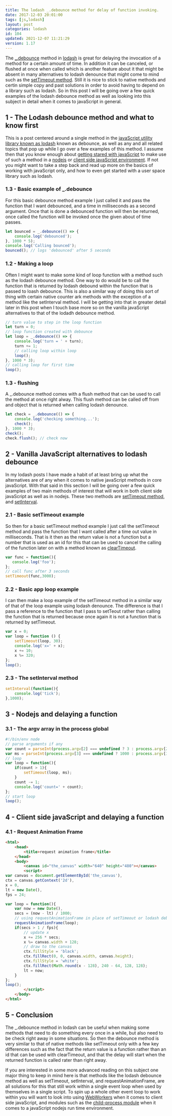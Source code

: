 ```yaml
---
title: The lodash _.debounce method for delay of function invoking.
date: 2017-12-03 20:01:00
tags: [js,lodash]
layout: post
categories: lodash
id: 104
updated: 2021-12-07 11:21:29
version: 1.17
---
```


The [\_.debounce](https://lodash.com/docs/4.17.15#debounce) method in [lodash](https://lodash.com/) is great for delaying the invocation of a method for a certain amount of time. In addition it can be canceled, or flushed at once when called which is another feature about it that might be absent in many alternatives to lodash denounce that might come to mind such as the [setTimeout method](https://developer.mozilla.org/en-US/docs/Web/API/setTimeout). Still it is nice to stick to native methods and certin simple copy and past solutions in order to avoid having to depend on a library such as lodash. So in this post I will be going over a few quick examples of the lodash debounce method as well as looking into this subject in detail when it comes to javaScript in general.

<!-- more -->

## 1 - The Lodash debounce method and what to know first

This is a post centered around a single method in the [javaScript utility library known as lodash](/2019/02/15/lodash/) known as debounce, as well as any and all related topics that pop up while I go over a few examples of this method. I assume then that you know enough about [getting stared with javaScript](/2018/11/27/js-getting-started/) to make use of such a method in a [nodejs](/2017/04/05/nodejs-helloworld/) or [client side javaScript environment](/2020/09/21/js-getting-started-file-protocol/). If not you might want to take a step back and read up more on the basics of working with javaScript only, and how to even get started with a user space library such as lodash.

### 1.3 - Basic example of \_.debounce

For this basic debounce method example I just called it and pass the function that I want debounced, and a time in milliseconds as a second argument. Once that is done a debounced function will then be returned, once called the function will be invoked once the given about of time passes.

```js
let bounced = _.debounce(() => {
    console.log('debounced');
}, 1000 * 5);
console.log('Calling bounced');
bounced(); // logs 'debounced' after 5 seconds
```

### 1.2 - Making a loop

Often I might want to make some kind of loop function with a method such as the lodash debounce method. One way to do would be to call the function that is returned by lodash debound within the function that is passed to loash debounce. This is also a similar way of doing this sort of thing with certain native counter ark methods with the exception of a method like the setInterval method. I will be getting into that in greater detail later in this post when I touch base more so on the vanilla javaScript alternatives to that of the lodadh debounce method.

```js
// turn value to step in the loop function
let turn = 0;
// loop function created with debounce
let loop = _.debounce(() => {
    console.log('turn = ' + turn);
    turn += 1;
    // calling loop within loop
    loop();
}, 1000 * 3);
// calling loop for first time
loop();
```

### 1.3 - flushing

A \_.debounce method comes with a flush method that can be used to call the method at once right alway. This flush method can be called off from and object that is returned when calling lodash denounce.

```js
let check = _.debounce(() => {
    console.log('checking something...');
    check();
}, 1000 * 3);
check();
check.flush(); // check now
```

## 2 - Vanilla JavaScript alternatives to lodash debounce

In my lodash posts I have made a habit of at least bring up what the alternatives are of any when it comes to native javaScript methods in core javaScript. With that said in this section I will be going over a few quick examples of two main methods of interest that will work in both client side javaScript as well as in nodejs. These two methods are [setTimeout method](/2018/12/06/js-settimeout/), and [setInterval](/2018/03/08/js-setinterval/).

### 2.1 - Basic setTimeout example

So then for a basic setTimeout method example I just call the setTimeout method and pass the function that I want called after a time out value in milliseconds. That is it then as the return value is not a function but a number that is used as an id for this that can be used to cancel the calling of the function later on with a method known as [clearTimeout](https://developer.mozilla.org/en-US/docs/Web/API/clearTimeout).

```js
var func = function(){
   console.log('foo');
};
// call func after 3 seconds
setTimeout(func,3000);
```

### 2.2 - Basic app loop example

I can then make a loop example of the setTimeout method in a similar way of that of the loop example using lodash denounce. The difference is that I pass a reference to the function that I pass to setTeout rather than calling the function that is returned because once again it is not a function that is returned by setTimeout.

```js
var x = 0;
var loop = function () {
    setTimeout(loop, 30);
    console.log('x=' + x);
    x += 10;
    x %= 320;
};
loop();
```

### 2.3 - The setInterval method

```js
setInterval(function(){
    console.log('tick');
},1000);
```

## 3 - Nodejs and delaying a function

### 3.1 - The argv array in the process global

```js
#!/bin/env node
// parse arguments if any
var count = parseInt(process.argv[2] === undefined ? 3 : process.argv[2]);
var ms = parseInt(process.argv[3] === undefined ? 1000 : process.argv[3]);
// loop
var loop = function(){
    if(count > 1){
        setTimeout(loop, ms);
    }
    count -= 1;
    console.log('count=' + count);
};
// start loop
loop();
```

## 4 - Client side javaScript and delaying a function

### 4.1 - Request Animation Frame

```html
<html>
    <head>
        <title>request animation frame</title>
    </head>
    <body>
        <canvas id="the_canvas" width="640" height="480"></canvas>
        <script>
var canvas = document.getElementById('the_canvas'),
ctx = canvas.getContext('2d'),
x = 0,
lt = new Date(),
fps = 24;

var loop = function(){
    var now = new Date(),
    secs = (now - lt) / 1000;
    // using requestAnimationFrame in place of setTimeout or lodash debounce
    requestAnimationFrame(loop);
    if(secs > 1 / fps){
        // update x
        x += 256 * secs;
        x %= canvas.width + 128;
        // draw to the canvas
        ctx.fillStyle = 'black';
        ctx.fillRect(0, 0, canvas.width, canvas.height);
        ctx.fillStyle = 'white';
        ctx.fillRect(Math.round(x - 128), 240 - 64, 128, 128);
        lt = now;
    }
};
loop();
        </script>
    </body>
</html>
```

## 5 - Conclusion

The \_.debounce method in lodash can be useful when making some methods that need to do something every once in a while, but also need to be check right away in some situations. So then the debounce method is very similar to that of native methods like setTimeout only with a few key differences such as the fact that the return value is a function rather than an id that can be used with clearTimeout, and that the delay will start when the returned function is called rater than right away.

If you are interested in some more advanced reading on this subject one major thing to keep in mind here is that methods like the lodash debounce method as well as setTimeout, setInterval, and requestAnimationFrame, are all solutions for this that still work within a single event loop when used by themselves in a single script. To spin up a whole other event loop to work within you will want to look into using [WebWorkers](/2021/11/05/js-webworker/) when it comes to client side javaScript, and modules such as the [child-process module](/2018/02/04/nodejs-child-process/) when it comes to a javaScript nodejs run time environment.

